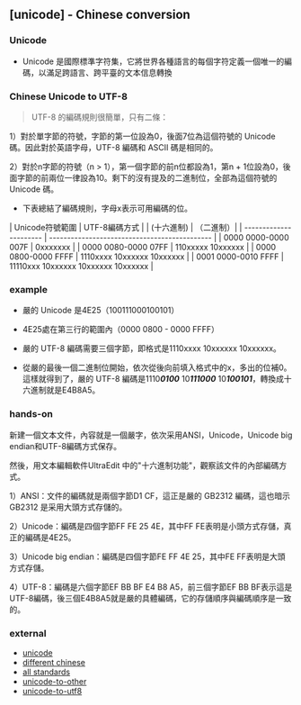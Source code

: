 ## [unicode] - Chinese conversion


### Unicode
* Unicode 是國際標準字符集，它將世界各種語言的每個字符定義一個唯一的編碼，以滿足跨語言、跨平臺的文本信息轉換




### Chinese Unicode to UTF-8

> UTF-8 的編碼規則很簡單，只有二條：

1）對於單字節的符號，字節的第一位設為0，後面7位為這個符號的 Unicode 碼。因此對於英語字母，UTF-8 編碼和 ASCII 碼是相同的。

2）對於n字節的符號（n > 1），第一個字節的前n位都設為1，第n + 1位設為0，後面字節的前兩位一律設為10。剩下的沒有提及的二進制位，全部為這個符號的 Unicode 碼。

* 下表總結了編碼規則，字母x表示可用編碼的位。

| Unicode符號範圍     |        UTF-8編碼方式 |
| (十六進制)        |              （二進制）|
| ---------------------- | --------------------------------------------- |
| 0000 0000-0000 007F | 0xxxxxxx |
| 0000 0080-0000 07FF | 110xxxxx 10xxxxxx |
| 0000 0800-0000 FFFF | 1110xxxx 10xxxxxx 10xxxxxx |
| 0001 0000-0010 FFFF | 11110xxx 10xxxxxx 10xxxxxx 10xxxxxx |

### example

* 嚴的 Unicode 是4E25（100111000100101）

* 4E25處在第三行的範圍內（0000 0800 - 0000 FFFF）

* 嚴的 UTF-8 編碼需要三個字節，即格式是1110xxxx 10xxxxxx 10xxxxxx。

* 從嚴的最後一個二進制位開始，依次從後向前填入格式中的x，多出的位補0。這樣就得到了，嚴的 UTF-8 編碼是1110***0100*** 10***111000*** 10***100101***，轉換成十六進制就是E4B8A5。

### hands-on

新建一個文本文件，內容就是一個嚴字，依次采用ANSI，Unicode，Unicode big endian和UTF-8編碼方式保存。

然後，用文本編輯軟件UltraEdit 中的"十六進制功能"，觀察該文件的內部編碼方式。

1）ANSI：文件的編碼就是兩個字節D1 CF，這正是嚴的 GB2312 編碼，這也暗示 GB2312 是采用大頭方式存儲的。

2）Unicode：編碼是四個字節FF FE 25 4E，其中FF FE表明是小頭方式存儲，真正的編碼是4E25。

3）Unicode big endian：編碼是四個字節FE FF 4E 25，其中FE FF表明是大頭方式存儲。

4）UTF-8：編碼是六個字節EF BB BF E4 B8 A5，前三個字節EF BB BF表示這是UTF-8編碼，後三個E4B8A5就是嚴的具體編碼，它的存儲順序與編碼順序是一致的。

### external
* [unicode](https://pages.ucsd.edu/~dkjordan/resources/unicodemaker.html)
* [different chinese](https://pages.ucsd.edu/~dkjordan/resources/CantonHatter.html)
* [all standards](https://dencode.com/en/string/hex)
* [unicode-to-other](https://r12a.github.io/app-conversion/)
* [unicode-to-utf8](https://www.796t.com/content/1548441494.html)

